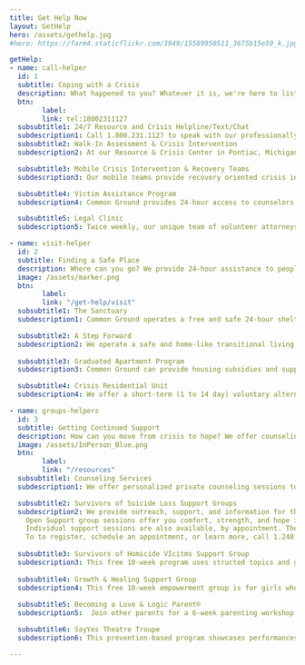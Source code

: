 ```yaml
---
title: Get Help Now
layout: GetHelp
hero: /assets/gethelp.jpg
#hero: https://farm4.staticflickr.com/3949/15589950511_3675b15e59_k.jpg

getHelp:
- name: call-helper
  id: 1
  subtitle: Coping with a Crisis
  description: What happened to you? Whatever it is, we're here to listen, to care, and to help with our Resource & Crisis Helpline/Text/Chat, crisis intervention services, legal clinics, and more.
  btn:
        label:  
        link: tel:18002311127
  subsubtitle1: 24/7 Resource and Crisis Helpline/Text/Chat
  subdescription1: Call 1.800.231.1127 to speak with our professionally trained Helpline volunteers. Common Ground can empower you with crisis related information and referrals to local services.
  subsubtitle2: Walk-In Assessment & Crisis Intervention
  subdescription2: At our Resource & Crisis Center in Pontiac, Michigan, Common Ground provides trauma-informed, recovery focused, face-to-face assessment, crisis intervention and stabilization services to individuals, including children, 24 hours a day, seven days a week. We focus on problem-solving and assertive crisis resolution strategies tailored to each person's specific needs. Visit us today.

  subsubtitle3: Mobile Crisis Intervention & Recovery Teams
  subdescription3: Our mobile teams provide recovery oriented crisis intervention to people throughout Oakland and Genesee Counties. Service is available regardless of income, insurance, or permanent residence. To learn more, call 1.800.231.1127.

  subsubtitle4: Victim Assistance Program
  subdescription4: Common Ground provides 24-hour access to counselors and advocates for victims of crime, domestic and sexual abuse, and workplace violence. We offer on-site advocacy, death notification, personal protection order assistance, and accompaniment of victims to hospitals, police stations, and court rooms. To learn more, call 1.800.231.1127.

  subsubtitle5: Legal Clinic
  subdescription5: Twice weekly, our unique team of volunteer attorneys and crisis counselors offers personalized legal advice combined with emotional support, free of cost.

- name: visit-helper
  id: 2
  subtitle: Finding a Safe Place
  description: Where can you go? We provide 24-hour assistance to people in crisis, including safe shelters and residential treatment programs for both youth and adults.
  image: /assets/marker.png
  btn: 
        label: 
        link: "/get-help/visit"
  subsubtitle1: The Sanctuary
  subdescription1: Common Ground operates a free and safe 24-hour shelter for at-risk youth. The Sanctuary offers a 3-week residential program, out-patient counseling, and provides trauma-informed care to youth and families in crisis. The goal of this program is family reunification. To learn more, call 1.248.547.2260.

  subsubtitle2: A Step Forward
  subdescription2: We operate a safe and home-like transitional living shelter where homeless youth may stay for up to two years while they attend school and maintain employment. Designed for youth seeking self-sufficiency, this program also offers counseling, job training, career development, educational assistance, financial subsidies, and medical assistance. To learn more, call 1.248.547.2260.
  
  subsubtitle3: Graduated Apartment Program
  subdescription3: Common Ground can provide housing subsidies and supportive services to homeless adults for up to two years. This program helps people develop a greater level of self-sufficiency, interpersonal skills, and housing readiness. Residents must maintain employment and an education plan. To learn more, call 1.248.547.2260.

  subsubtitle4: Crisis Residential Unit
  subdescription4: We offer a short-term (1 to 14 day) voluntary alternative to inpatient psychiatric hospitalization for adults ready to actively participate in a trauma-informed, recovery focused treatment environment. Services include psychiatric medication review, group therapy, skills groups, recovery coaching, art therapy, and coordinated discharge planning. Note - Admission to the Crisis Residential Unit requires prior authorization through our Oakland Assessment Crisis Intervention Services (OACIS).

- name: groups-helpers
  id: 3
  subtitle: Getting Continued Support 
  description: How can you move from crisis to hope? We offer counseling and specialized support groups for parents, victims of crime, and those who have lost someone to suicide or homicide.
  image: /assets/InPerson_Blue.png
  btn:
        label: 
        link: "/resources"
  subsubtitle1: Counseling Services
  subdescription1: We offer personalized private counseling sessions to youth and families in crisis. To learn more, call 1.248.547.2260 

  subsubtitle2: Survivors of Suicide Loss Support Groups
  subdescription2: We provide outreach, support, and information for those who have lost a loved one to suicde in your choice of two ways-
    Open Support group sessions offer you comfort, strength, and hope in the company of fellow survivors and trained peer facilitators. Open group usually meets 7 to 9 pm on the first and third Mondays of the month.
    Individual support sessions are also available, by appointment. They provide space for a person or a family to share their loss, learn about surviving the suicide loss of a loved one, and discover more about local and national resources.
    To to register, schedule an appointment, or learn more, call 1.248.451.2613
  
  subsubtitle3: Survivors of Homicide VIcitms Support Group
  subdescription3: This free 10-week program uses structed topics and guest speakers to provide support for those facing the loss of a loved one due to homicide. This group usually meets 7 to 9 pm on Wednesdays at our Administration Building in Bloomfield Hills, Michigan. This is a closed group after the second session, so prior registration helps ensure cohesiveness. To register or learn more, call 1.248.451.2622.
  
  subsubtitle4: Growth & Healing Support Group
  subdescription4: This free 10-week empowerment group is for girls who have experienced sexual abuse, date rape, or incest. This group usually meets on Mondays. To register or learn more, call 1.248.451.2621.
  
  subsubtitle5: Becoming a Love & Logic Parent®
  subdescription5:  Join other parents for a 6-week parenting workshop that combines education, parent support, group discussions, and workbook activities. Call 1.248.456.8150 to register and pay $25 pp fee.

  subsubtitle6: SayYes Theatre Troupe
  subdescription6: This prevention-based program showcases performances on issues facing children, teens, young adults, and families. Topics include, but are not limited to- peer pressure, bullying, teasing, substance abuse, dating violence, positive relationships, teen pregnancy, conflict resolution, and stress. The SayYes Theatre Troupe is made up of trained peer mentors between the ages of 15 and 25.

---
```

